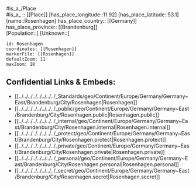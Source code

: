 ﻿---
location: [53.1,11.92] 
mapzoom: [7,12] 
mapmarker: city 
type: City
tags:
- geo/City


SpocWebEntityId: 33772
isDeleted: false
confidential: public

---
#is_a_/Place  
#is_a_ :: [[Place]] 
[has_place_longitude::11.92] 
[has_place_latitude::53.1] 
[name::Rosenhagen] 
has_place_country:: [[Germany]]  
has_place_province:: [[Brandenburg]]  
[Population::] 
[Unknown::] 


```leaflet
id: Rosenhagen
coordinates: [[Rosenhagen]] 
markerFile: [[Rosenhagen]] 
defaultZoom: 11 
maxZoom: 18
```


## Confidential Links & Embeds: 
- [[../../../../../../../../_Standards/geo/Continent/Europe/Germany/Germany~East/Brandenburg/City/Rosenhagen|Rosenhagen]] 
- [[../../../../../../../../_public/geo/Continent/Europe/Germany/Germany~East/Brandenburg/City/Rosenhagen.public|Rosenhagen.public]] 
- [[../../../../../../../../_internal/geo/Continent/Europe/Germany/Germany~East/Brandenburg/City/Rosenhagen.internal|Rosenhagen.internal]] 
- [[../../../../../../../../_protect/geo/Continent/Europe/Germany/Germany~East/Brandenburg/City/Rosenhagen.protect|Rosenhagen.protect]] 
- [[../../../../../../../../_private/geo/Continent/Europe/Germany/Germany~East/Brandenburg/City/Rosenhagen.private|Rosenhagen.private]] 
- [[../../../../../../../../_personal/geo/Continent/Europe/Germany/Germany~East/Brandenburg/City/Rosenhagen.personal|Rosenhagen.personal]] 
- [[../../../../../../../../_secret/geo/Continent/Europe/Germany/Germany~East/Brandenburg/City/Rosenhagen.secret|Rosenhagen.secret]] 
